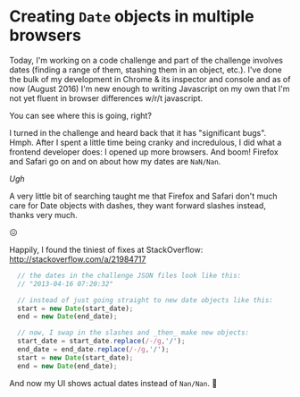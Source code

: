 # Creating `Date` objects in multiple browsers

Today, I'm working on a code challenge and part of the challenge involves dates (finding a range of them, stashing them in an object, etc.). I've done the bulk of my development in Chrome & its inspector and console and as of now (August 2016) I'm new enough to writing Javascript on my own that I'm not yet fluent in browser differences w/r/t javascript.

You can see where this is going, right?

I turned in the challenge and heard back that it has "significant bugs". Hmph. After I spent a little time being cranky and incredulous, I did what a frontend developer does: I opened up more browsers. And boom! Firefox and Safari go on and on about how my dates are `NaN/Nan`. 

_Ugh_

A very little bit of searching taught me that Firefox and Safari don't much care for Date objects with dashes, they want forward slashes instead, thanks very much.

:confounded:

Happily, I found the tiniest of fixes at StackOverflow: http://stackoverflow.com/a/21984717

```javascript
  // the dates in the challenge JSON files look like this:
  // "2013-04-16 07:20:32"

  // instead of just going straight to new date objects like this:
  start = new Date(start_date);
  end = new Date(end_date);

  // now, I swap in the slashes and _then_ make new objects:
  start_date = start_date.replace(/-/g,'/');
  end_date = end_date.replace(/-/g,'/');
  start = new Date(start_date);
  end = new Date(end_date);  
```

And now my UI shows actual dates instead of `Nan/Nan`. :tada: